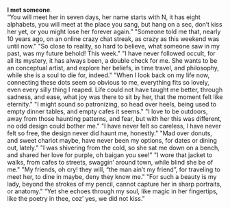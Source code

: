 **I met someone**.  
“You will meet her in seven days,
her name starts with N,
it has eight alphabets,
you will meet at the place you sang,
but hang on a sec,
don’t kiss her yet,
or you might lose her forever again.”
"Someone told me that,
nearly 10 years ago,
on an online crazy chat streak,
as crazy as this weekend was until now."
"So close to reality,
so hard to believe,
what someone saw in my past,
was my future behold! This week."
"I have never followed occult,
for all its mystery,
it has always been,
a double check for me.
She wants to be an conceptual artist,
and explore her beliefs,
in time travel, and philosophy,
while she is a soul to die for, indeed."
"When I look back on my life now,
connecting these dots seem so obvious to me,
everything fits so lovely,
even every silly thing I reaped.
Life could not have taught me better,
through sadness, and ease,
what joy was there to sit by her,
that the moment felt like eternity."
"I might sound so patronizing,
so head over heels,
being used to empty dinner tables,
and empty cafes it seems."
"I love to be outdoors,
away from those haunting patterns, and fear,
but with her this was different,
no odd design could bother me."
"I have never felt so careless,
I have never felt so free,
the design never did haunt me,
honestly."
"Mad over donuts,
and sweet chariot maybe,
have never been my options,
for dates or dining out,
lately."
"I was shivering from the cold,
so she sat me down on a bench,
and shared her love for purple,
oh baigan you see!"
"I wore that jacket to walks,
from cafes to streets,
swaggin’ around town,
while blind she be of me."
"My friends,
oh cry! they will, “the man ain’t my friend”,
for traveling to meet her,
to dine in maybe,
deny they know me."
"For such a beauty is my lady,
beyond the strokes of my pencil,
cannot capture her in sharp portraits,
or anatomy."
"Yet she echoes through my soul,
like magic in her fingertips,
like the poetry in thee,
coz’ yes, we did not kiss."
